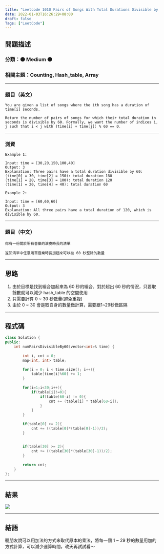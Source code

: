 ```yaml
---
title: "Leetcode 1010 Pairs of Songs With Total Durations Divisible by 60"
date: 2022-01-03T16:26:29+08:00
draft: false
Tags: ["LeetCode"]
---
```


## 問題描述

### 分類：🟠 Medium 🟠
### 相關主題：Counting, Hash_table, Array

---

### 題目（英文）

```
You are given a list of songs where the ith song has a duration of time[i] seconds.

Return the number of pairs of songs for which their total duration in seconds is divisible by 60. Formally, we want the number of indices i, j such that i < j with (time[i] + time[j]) % 60 == 0.
```

---

### 測資

```
Example 1:

Input: time = [30,20,150,100,40]
Output: 3
Explanation: Three pairs have a total duration divisible by 60:
(time[0] = 30, time[2] = 150): total duration 180
(time[1] = 20, time[3] = 100): total duration 120
(time[1] = 20, time[4] = 40): total duration 60

Example 2:

Input: time = [60,60,60]
Output: 3
Explanation: All three pairs have a total duration of 120, which is divisible by 60.

```

---

### 題目（中文）

```
你有一份關於所有音樂的演奏時長的清單

返回清單中任意兩首音樂時長加起來可以被 60 秒整除的數量
```

---

## 思路

1. 由於目標是找到組合加起來為 60 秒的組合，對於超出 60 秒的情況，只要取餘數就可以減少 hash_table 的空間使用
2. 只需要計算 0 ~ 30 秒數量(避免重複)
3. 由於 0 ~ 30 會是取自身的數量做計算，需要跟1~29秒做區隔

---

## 程式碼

```c++
class Solution {
public:
    int numPairsDivisibleBy60(vector<int>& time) {
        
        int i, cnt = 0;
        map<int, int> table;
        
        for(i = 0; i < time.size(); i++){
            table[time[i]%60] += 1;
        }
        
        for(i=1;i<30;i++){
            if(table[i]!=0){
                if(table[60-i] != 0){
                    cnt += (table[i] * table[60-i]);
                }
            }
        }
        
        if(table[0] >= 2){
            cnt += ((table[0]*(table[0]-1))/2);
        }
        
        
        if(table[30] >= 2){
            cnt += ((table[30]*(table[30]-1))/2);
        }
        
        return cnt;
    }
};
```

---

## 結果

![](https://i.imgur.com/BEgz4K5.png)

---

## 結語
聽朋友說可以用加法的方式來取代原本的乘法，將每一個 1 ~ 29 秒的數量用加的方式計算，可以減少運算時間，改天再試試看～